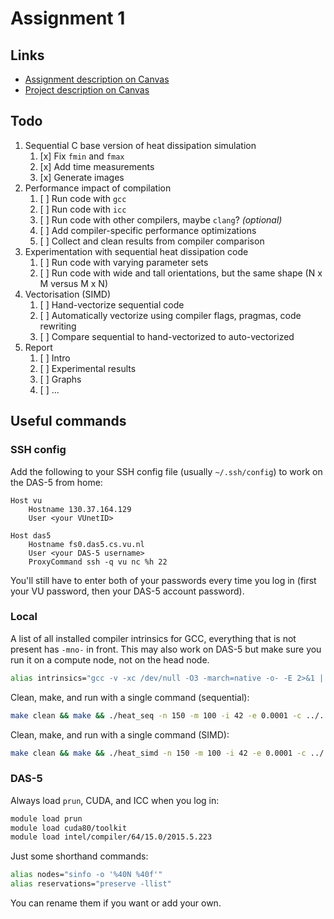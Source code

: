 # Assignment 1

## Links

- [Assignment description on Canvas](https://canvas.uva.nl/courses/28739/files/folder/Assignments?preview=6182431)
- [Project description on Canvas](https://canvas.uva.nl/courses/28739/files/folder/Assignments?preview=6182439)

## Todo

1. Sequential C base version of heat dissipation simulation
   1. [x] Fix `fmin` and `fmax`
   2. [x] Add time measurements
   3. [x] Generate images
2. Performance impact of compilation
   1. [ ] Run code with `gcc`
   2. [ ] Run code with `icc`
   3. [ ] Run code with other compilers, maybe `clang`? _(optional)_
   4. [ ] Add compiler-specific performance optimizations
   5. [ ] Collect and clean results from compiler comparison
3. Experimentation with sequential heat dissipation code
   1. [ ] Run code with varying parameter sets
   2. [ ] Run code with wide and tall orientations, but the same shape (N x M versus M x N)
5. Vectorisation (SIMD)
   1. [ ] Hand-vectorize sequential code
   2. [ ] Automatically vectorize using compiler flags, pragmas, code rewriting
   3. [ ] Compare sequential to hand-vectorized to auto-vectorized
6. Report
   1. [ ] Intro
   2. [ ] Experimental results
   3. [ ] Graphs
   4. [ ] ...

## Useful commands

### SSH config

Add the following to your SSH config file (usually `~/.ssh/config`) to work on the DAS-5 from home:

```
Host vu
    Hostname 130.37.164.129
    User <your VUnetID>

Host das5
    Hostname fs0.das5.cs.vu.nl
    User <your DAS-5 username>
    ProxyCommand ssh -q vu nc %h 22
```

You'll still have to enter both of your passwords every time you log in (first your VU password, then your DAS-5 account password).

### Local

A list of all installed compiler intrinsics for GCC, everything that is not present has `-mno-` in front. This may also work on DAS-5 but make sure you run it on a compute node, not on the head node.

```bash
alias intrinsics="gcc -v -xc /dev/null -O3 -march=native -o- -E 2>&1 | grep -o -- '-m[-a-z0-9=]*'"
```

Clean, make, and run with a single command (sequential):

```bash
make clean && make && ./heat_seq -n 150 -m 100 -i 42 -e 0.0001 -c ../../images/pat1_100x150.pgm -t ../../images/pat1_100x150.pgm -r 1 -k 10 -L 0 -H 100
```

Clean, make, and run with a single command (SIMD):

```bash
make clean && make && ./heat_simd -n 150 -m 100 -i 42 -e 0.0001 -c ../../images/pat1_100x150.pgm -t ../../images/pat1_100x150.pgm -r 1 -k 10 -L 0 -H 100
```

### DAS-5

Always load `prun`, CUDA, and ICC when you log in:

```bash
module load prun
module load cuda80/toolkit
module load intel/compiler/64/15.0/2015.5.223
```

Just some shorthand commands:

```bash
alias nodes="sinfo -o '%40N %40f'"
alias reservations="preserve -llist"
```

You can rename them if you want or add your own.
